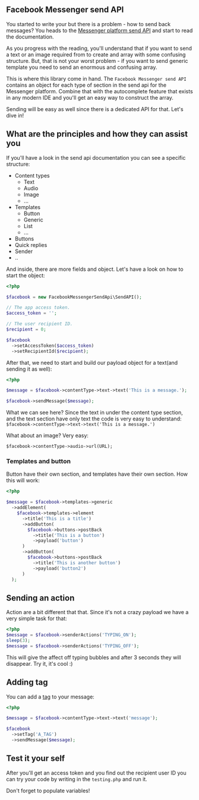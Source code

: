 ## Facebook Messenger send API
You started to write your but there is a problem - how to send back messages? 
You heads to the [Messenger platform send API](https://developers.facebook.com/docs/messenger-platform/send-api-reference)
and start to read the documentation.

As you progress with the reading, you'll understand that if you want to send a
text or an image required from to create and array with some confusing 
structure. But, that is not your worst problem - if you want to send generic 
template you need to send an enormous and confusing array.

This is where this library come in hand. The `Facebook Messenger send API` 
contains an object for each type of section in the send api for the Messenger
platform. Combine that with the autocomplete feature that exists in any modern
IDE and you'll get an easy way to construct the array.

Sending will be easy as well since there is a dedicated API for that. Let's dive
in!

## What are the principles and how they can assist you

If you'll have a look in the send api documentation you can see a specific 
structure:
* Content types
  * Text
  * Audio
  * Image
  * ...
* Templates
  * Button
  * Generic
  * List
  * ...
* Buttons
* Quick replies
* Sender
* ..

And inside, there are more fields and object. Let's have a look on how to start
the object:
```php
<?php

$facebook = new FacebookMessengerSendApi\SendAPI();

// The app access token.
$access_token = '';

// The user recipient ID.
$recipient = 0;

$facebook
  ->setAccessToken($access_token)
  ->setRecipientId($recipient);
```

After that, we need to start and build our payload object for a text(and sending
it as well):

```php
<?php

$message = $facebook->contentType->text->text('This is a message.');

$facebook->sendMessage($message);
```

What we can see here? Since the text in under the content type section, and the 
text section have only text the code is very easy to understand:
`$facebook->contentType->text->text('This is a message.')`

What about an image? Very easy:

`$facebook->contentType->audio->url(URL);`

### Templates and button
Button have their own section, and templates have their own section. How this 
will work:
```php
<?php

$message = $facebook->templates->generic
  ->addElement(
    $facebook->templates->element
      ->title('This is a title')
      ->addButton(
        $facebook->buttons->postBack
          ->title('This is a button')
          ->payload('button')
      )
      ->addButton(
        $facebook->buttons->postBack
          ->title('This is another button')
          ->payload('button2')
      )
  );

```

## Sending an action

Action are a bit different that that. Since it's not a crazy payload we have a 
very simple task for that:
```php
<?php
$message = $facebook->senderActions('TYPING_ON');
sleep(3);
$message = $facebook->senderActions('TYPING_OFF');
```
This will give the affect off typing bubbles and after 3 seconds they will 
disappear. Try it, it's cool :)

## Adding tag
You can add a [tag](https://developers.facebook.com/docs/messenger-platform/send-api-reference/tags) 
to your message:

```php
<?php

$message = $facebook->contentType->text->text('message');

$facebook
  ->setTag('A_TAG')
  ->sendMessage($message);

```

## Test it your self
After you'll get an access token and you find out the recipient user ID you can
try your code by writing in the `testing.php` and run it. 

Don't forget to populate variables!
